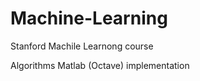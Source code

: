 Machine-Learning
================
Stanford Machile Learnong course

Algorithms Matlab (Octave) implementation
